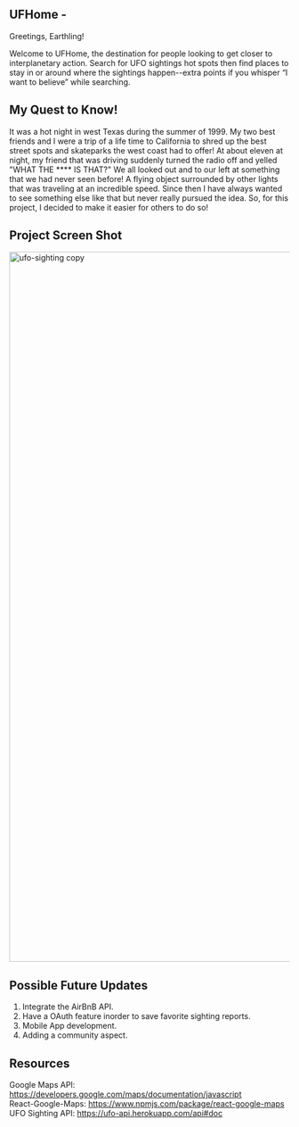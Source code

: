 ## UFHome - 

Greetings, Earthling!

Welcome to UFHome, the destination for people looking to get closer to interplanetary action. Search for UFO sightings hot spots then find places to stay in or around where the sightings happen--extra points if you whisper “I want to believe” while searching.

## My Quest to Know!

It was a hot night in west Texas during the summer of 1999.  My two best friends and I were a trip of a life time to California to shred up the best street spots and skateparks the west coast had to offer!  At about eleven at night, my friend that was driving suddenly turned the radio off and yelled "WHAT THE **** IS THAT?"  We all looked out and to our left at something that we had never seen before!  A flying object surrounded by other lights that was traveling at an incredible speed. Since then I have always wanted to see something else like that but never really pursued the idea.  So, for this project, I decided to make it easier for others to do so!

## Project Screen Shot
<img width="1273" alt="ufo-sighting copy" src="https://user-images.githubusercontent.com/25044263/27244243-e644414c-52a2-11e7-96fe-36943ee2fc3b.png">

## Possible Future Updates
  1. Integrate the AirBnB API.
  2. Have a OAuth feature inorder to save favorite sighting reports.
  3. Mobile App development.
  4. Adding a community aspect.
  
     
## Resources
  Google Maps API: https://developers.google.com/maps/documentation/javascript <br/>
  React-Google-Maps: https://www.npmjs.com/package/react-google-maps <br/>
  UFO Sighting API: https://ufo-api.herokuapp.com/api#doc <br/>

